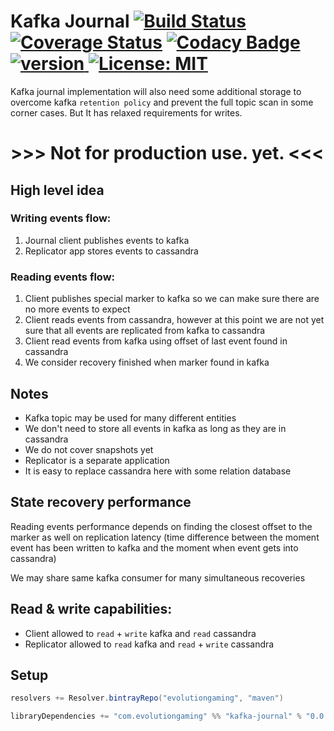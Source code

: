 # Kafka Journal [![Build Status](https://travis-ci.org/evolution-gaming/kafka-journal.svg)](https://travis-ci.org/evolution-gaming/kafka-journal) [![Coverage Status](https://coveralls.io/repos/evolution-gaming/kafka-journal/badge.svg)](https://coveralls.io/r/evolution-gaming/kafka-journal) [![Codacy Badge](https://api.codacy.com/project/badge/Grade/fab03059b5f94fa5b1e7ad7bddfe8b07)](https://www.codacy.com/app/evolution-gaming/kafka-journal?utm_source=github.com&amp;utm_medium=referral&amp;utm_content=evolution-gaming/kafka-journal&amp;utm_campaign=Badge_Grade) [ ![version](https://api.bintray.com/packages/evolutiongaming/maven/kafka-journal/images/download.svg) ](https://bintray.com/evolutiongaming/maven/kafka-journal/_latestVersion) [![License: MIT](https://img.shields.io/badge/License-MIT-yellowgreen.svg)](https://opensource.org/licenses/MIT)

Kafka journal implementation will also need some additional storage to overcome kafka `retention policy` and prevent the full topic scan in some corner cases. 
But It has relaxed requirements for writes.

# >>> Not for production use. yet. <<<


## High level idea

### Writing events flow:

1. Journal client publishes events to kafka
2. Replicator app stores events to cassandra


### Reading events flow: 

1. Client publishes special marker to kafka so we can make sure there are no more events to expect
2. Client reads events from cassandra, however at this point we are not yet sure that all events are replicated from kafka to cassandra
3. Client read events from kafka using offset of last event found in cassandra
4. We consider recovery finished when marker found in kafka


## Notes

* Kafka topic may be used for many different entities
* We don't need to store all events in kafka as long as they are in cassandra
* We do not cover snapshots yet
* Replicator is a separate application
* It is easy to replace cassandra here with some relation database


## State recovery performance

Reading events performance depends on finding the closest offset to the marker as well on replication latency (time difference between the moment event has been written to kafka and the moment when event gets into cassandra)

We may share same kafka consumer for many simultaneous recoveries


## Read & write capabilities:
* Client allowed to `read` + `write` kafka and `read` cassandra
* Replicator allowed to `read` kafka and `read` + `write` cassandra


## Setup

```scala
resolvers += Resolver.bintrayRepo("evolutiongaming", "maven")

libraryDependencies += "com.evolutiongaming" %% "kafka-journal" % "0.0.1"
```
